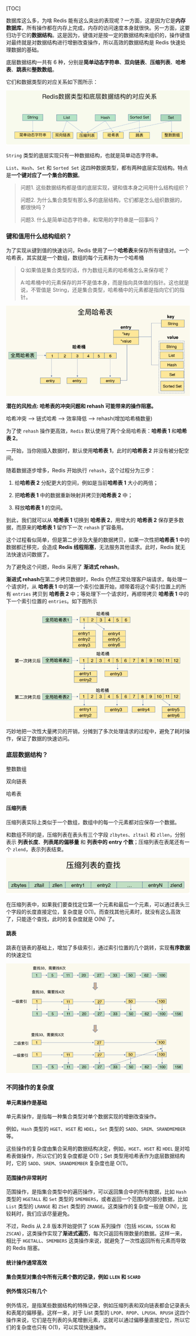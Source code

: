 [TOC]

数据库这么多，为啥 Redis 能有这么突出的表现呢？一方面，这是因为它是**内存数据库**，所有操作都在内存上完成，内存的访问速度本身就很快。另一方面，这要归功于它的**数据结构**。这是因为，键值对是按一定的数据结构来组织的，操作键值对最终就是对数据结构进行增删改查操作，所以高效的数据结构是 Redis 快速处理数据的基础。

底层数据结构一共有 6 种，分别是**简单动态字符串**、**双向链表**、**压缩列表**、**哈希表**、**跳表**和**整数数组**。

它们和数据类型的对应关系如下图所示：

![image-20210110094110377](pic/image-20210110094110377.png)

`String` 类型的底层实现只有一种数据结构，也就是简单动态字符串。

`List`、`Hash`、`Set` 和 `Sorted Set` 这四种数据类型，都有两种底层实现结构。特点是**一个键对应了一个集合的数据**。



> 问题1. 这些数据结构都是值的底层实现，键和值本身之间用什么结构组织？
>
> 问题2. 为什么集合类型有那么多的底层结构，它们都是怎么组织数据的，都很快吗？
>
> 问题3. 什么是简单动态字符串，和常用的字符串是一回事吗？



###  键和值用什么结构组织？

为了实现从键到值的快速访问，Redis 使用了一个**哈希表**来保存所有键值对。一个哈希表，其实就是一个数组，数组的每个元素称为一个哈希桶

> Q:如果值是集合类型的话，作为数组元素的哈希桶怎么来保存呢？
>
> A:哈希桶中的元素保存的并不是值本身，而是指向具体值的指针。这也就是说，不管值是 String，还是集合类型，哈希桶中的元素都是指向它们的指针。

<img src="pic/image-20210110095737063.png" alt="image-20210110095737063" style="zoom:80%;" />

**潜在的风险点: 哈希表的冲突问题和 rehash 可能带来的操作阻塞。**

哈希冲突 -->  链式哈希  -->  效率降低 --> rehash(增加哈希桶数量)

为了使 `rehash` 操作更高效，`Redis` 默认使用了两个全局哈希表：**哈希表 1** 和**哈希表 2**。

一开始，当你刚插入数据时，默认使用**哈希表 1**，此时的**哈希表 2** 并没有被分配空间。

随着数据逐步增多，Redis 开始执行 `rehash`，这个过程分为三步：

1. 给**哈希表 2** 分配更大的空间，例如是当前**哈希表 1** 大小的两倍；

2. 把**哈希表 1** 中的数据重新映射并拷贝到**哈希表 2** 中；

3. 释放**哈希表 1** 的空间。

到此，我们就可以从 **哈希表 1** 切换到 **哈希表 2**，用增大的 **哈希表 2** 保存更多数据，而原来的**哈希表 1** 留作下一次 `rehash` 扩容备用。

这个过程看似简单，但是第二步涉及大量的数据拷贝，如果一次性把**哈希表 1** 中的数据都迁移完，会造成 **Redis 线程阻塞**，无法服务其他请求。此时，Redis 就无法快速访问数据了。

为了避免这个问题，Redis 采用了 **渐进式 rehash**。

**渐进式 rehash**在第二步拷贝数据时，Redis 仍然正常处理客户端请求，每处理一个请求时，从 **哈希表 1** 中的第一个索引位置开始，顺带着将这个索引位置上的所有 `entries` 拷贝到 **哈希表 2** 中；等处理下一个请求时，再顺带拷贝 **哈希表 1** 中的下一个索引位置的 `entries`。如下图所示

<img src="pic/image-20210110163432821.png" alt="image-20210110163432821" style="zoom:80%;" />

巧妙地把一次性大量拷贝的开销，分摊到了多次处理请求的过程中，避免了耗时操作，保证了数据的快速访问。



###  底层数据结构？

整数数组

双向链表

哈希表



#### 压缩列表

压缩列表实际上类似于一个数组，数组中的每一个元素都对应保存一个数据。

和数组不同的是，压缩列表在表头有三个字段 `zlbytes`、`zltail` 和 `zllen`，分别表示 **列表长度**、**列表尾的偏移量** 和 **列表中的 entry 个数**；压缩列表在表尾还有一个 `zlend`，表示列表结束。

<img src="pic/image-20210110164229889.png" alt="image-20210110164229889" style="zoom:60%;" />

在压缩列表中，如果我们要查找定位第一个元素和最后一个元素，可以通过表头三个字段的长度直接定位，复杂度是 O(1)。而查找其他元素时，就没有这么高效了，只能逐个查找，此时的复杂度就是 O(N) 了。



#### 跳表

跳表在链表的基础上，增加了多级索引，通过索引位置的几个跳转，实现**有序数据**的快速定位

<img src="pic/image-20210110165006388.png" alt="image-20210110165006388" style="zoom:67%;" />





### 不同操作的复杂度

#### 单元素操作是基础

单元素操作，是指每一种集合类型对单个数据实现的增删改查操作。

例如，`Hash` 类型的 `HGET`、`HSET` 和 `HDEL`，`Set` 类型的 `SADD`、`SREM`、`SRANDMEMBER` 等。

这些操作的复杂度由集合采用的数据结构决定，例如，`HGET`、`HSET` 和 `HDEL` 是对哈希表做操作，所以它们的复杂度都是 O(1)；Set 类型用哈希表作为底层数据结构时，它的 `SADD`、`SREM`、`SRANDMEMBER` 复杂度也是 O(1)。



#### 范围操作非常耗时

范围操作，是指集合类型中的遍历操作，可以返回集合中的所有数据，比如 `Hash` 类型的 `HGETALL` 和 `Set` 类型的 `SMEMBERS`，或者返回一个范围内的部分数据，比如 `List` 类型的 `LRANGE` 和 `ZSet` 类型的 `ZRANGE`。这类操作的复杂度一般是 O(N)，比较耗时，我们应该尽量避免。

不过，Redis 从 2.8 版本开始提供了 `SCAN` 系列操作（包括 `HSCAN`，`SSCAN` 和 `ZSCAN`），这类操作实现了**渐进式遍历**，每次只返回有限数量的数据。这样一来，相比于 `HGETALL`、`SMEMBERS` 这类操作来说，就避免了一次性返回所有元素而导致的 Redis 阻塞。



#### 统计操作通常高效

**集合类型对集合中所有元素个数的记录，例如 `LLEN` 和 `SCARD`**



#### 例外情况只有几个

例外情况，是指某些数据结构的特殊记录，例如压缩列表和双向链表都会记录表头和表尾的偏移量。这样一来，对于 List 类型的 `LPOP`、`RPOP`、`LPUSH`、`RPUSH` 这四个操作来说，它们是在列表的头尾增删元素，这就可以通过偏移量直接定位，所以它们的复杂度也只有 O(1)，可以实现快速操作。











